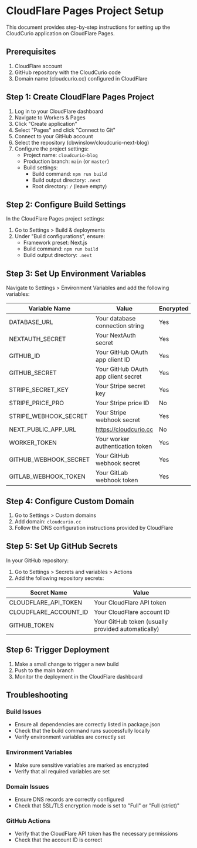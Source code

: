 # CloudFlare Pages Project Setup

This document provides step-by-step instructions for setting up the CloudCurio application on CloudFlare Pages.

## Prerequisites

1. CloudFlare account
2. GitHub repository with the CloudCurio code
3. Domain name (cloudcurio.cc) configured in CloudFlare

## Step 1: Create CloudFlare Pages Project

1. Log in to your CloudFlare dashboard
2. Navigate to Workers & Pages
3. Click "Create application"
4. Select "Pages" and click "Connect to Git"
5. Connect to your GitHub account
6. Select the repository (cbwinslow/cloudcurio-next-blog)
7. Configure the project settings:
   - Project name: `cloudcurio-blog`
   - Production branch: `main` (or `master`)
   - Build settings:
     - Build command: `npm run build`
     - Build output directory: `.next`
     - Root directory: `/` (leave empty)

## Step 2: Configure Build Settings

In the CloudFlare Pages project settings:

1. Go to Settings > Build & deployments
2. Under "Build configurations", ensure:
   - Framework preset: Next.js
   - Build command: `npm run build`
   - Build output directory: `.next`

## Step 3: Set Up Environment Variables

Navigate to Settings > Environment Variables and add the following variables:

| Variable Name | Value | Encrypted |
|---------------|-------|-----------|
| DATABASE_URL | Your database connection string | Yes |
| NEXTAUTH_SECRET | Your NextAuth secret | Yes |
| GITHUB_ID | Your GitHub OAuth app client ID | Yes |
| GITHUB_SECRET | Your GitHub OAuth app client secret | Yes |
| STRIPE_SECRET_KEY | Your Stripe secret key | Yes |
| STRIPE_PRICE_PRO | Your Stripe price ID | No |
| STRIPE_WEBHOOK_SECRET | Your Stripe webhook secret | Yes |
| NEXT_PUBLIC_APP_URL | https://cloudcurio.cc | No |
| WORKER_TOKEN | Your worker authentication token | Yes |
| GITHUB_WEBHOOK_SECRET | Your GitHub webhook secret | Yes |
| GITLAB_WEBHOOK_TOKEN | Your GitLab webhook token | Yes |

## Step 4: Configure Custom Domain

1. Go to Settings > Custom domains
2. Add domain: `cloudcurio.cc`
3. Follow the DNS configuration instructions provided by CloudFlare

## Step 5: Set Up GitHub Secrets

In your GitHub repository:

1. Go to Settings > Secrets and variables > Actions
2. Add the following repository secrets:

| Secret Name | Value |
|-------------|-------|
| CLOUDFLARE_API_TOKEN | Your CloudFlare API token |
| CLOUDFLARE_ACCOUNT_ID | Your CloudFlare account ID |
| GITHUB_TOKEN | Your GitHub token (usually provided automatically) |

## Step 6: Trigger Deployment

1. Make a small change to trigger a new build
2. Push to the main branch
3. Monitor the deployment in the CloudFlare dashboard

## Troubleshooting

### Build Issues
- Ensure all dependencies are correctly listed in package.json
- Check that the build command runs successfully locally
- Verify environment variables are correctly set

### Environment Variables
- Make sure sensitive variables are marked as encrypted
- Verify that all required variables are set

### Domain Issues
- Ensure DNS records are correctly configured
- Check that SSL/TLS encryption mode is set to "Full" or "Full (strict)"

### GitHub Actions
- Verify that the CloudFlare API token has the necessary permissions
- Check that the account ID is correct